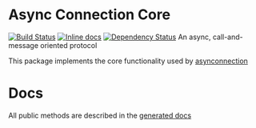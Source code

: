 # Async Connection Core
[![Build Status](https://travis-ci.org/sitegui/asynconnection-core.svg?branch=master)](https://travis-ci.org/sitegui/asynconnection-core)
[![Inline docs](https://inch-ci.org/github/sitegui/asynconnection-core.svg?branch=master)](https://inch-ci.org/github/sitegui/asynconnection-core)
[![Dependency Status](https://david-dm.org/sitegui/asynconnection-core.svg)](https://david-dm.org/sitegui/asynconnection-core)
An async, call-and-message oriented protocol

This package implements the core functionality used by [asynconnection](https://www.npmjs.com/package/asynconnection)

# Docs
All public methods are described in the [generated docs](http://clubedaentrega.github.io/asynconnection-core)